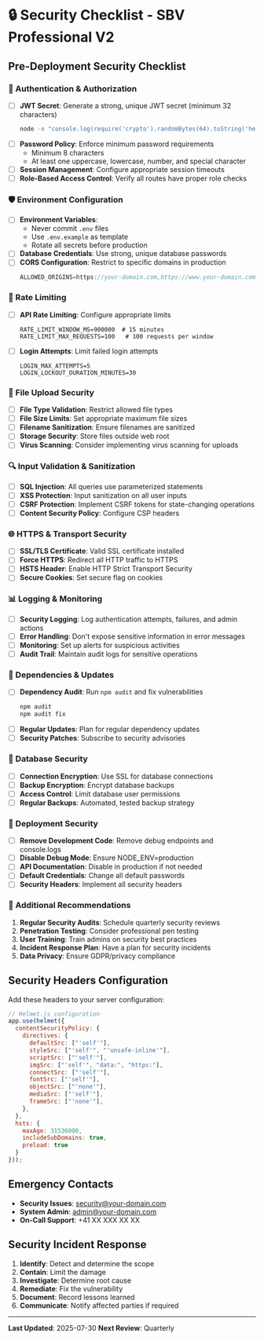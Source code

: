 # 🔒 Security Checklist - SBV Professional V2

## Pre-Deployment Security Checklist

### 🔐 Authentication & Authorization

- [ ] **JWT Secret**: Generate a strong, unique JWT secret (minimum 32 characters)
  ```bash
  node -e "console.log(require('crypto').randomBytes(64).toString('hex'))"
  ```
- [ ] **Password Policy**: Enforce minimum password requirements
  - Minimum 8 characters
  - At least one uppercase, lowercase, number, and special character
- [ ] **Session Management**: Configure appropriate session timeouts
- [ ] **Role-Based Access Control**: Verify all routes have proper role checks

### 🛡️ Environment Configuration

- [ ] **Environment Variables**: 
  - Never commit `.env` files
  - Use `.env.example` as template
  - Rotate all secrets before production
- [ ] **Database Credentials**: Use strong, unique database passwords
- [ ] **CORS Configuration**: Restrict to specific domains in production
  ```javascript
  ALLOWED_ORIGINS=https://your-domain.com,https://www.your-domain.com
  ```

### 🚦 Rate Limiting

- [ ] **API Rate Limiting**: Configure appropriate limits
  ```
  RATE_LIMIT_WINDOW_MS=900000  # 15 minutes
  RATE_LIMIT_MAX_REQUESTS=100   # 100 requests per window
  ```
- [ ] **Login Attempts**: Limit failed login attempts
  ```
  LOGIN_MAX_ATTEMPTS=5
  LOGIN_LOCKOUT_DURATION_MINUTES=30
  ```

### 📁 File Upload Security

- [ ] **File Type Validation**: Restrict allowed file types
- [ ] **File Size Limits**: Set appropriate maximum file sizes
- [ ] **Filename Sanitization**: Ensure filenames are sanitized
- [ ] **Storage Security**: Store files outside web root
- [ ] **Virus Scanning**: Consider implementing virus scanning for uploads

### 🔍 Input Validation & Sanitization

- [ ] **SQL Injection**: All queries use parameterized statements
- [ ] **XSS Protection**: Input sanitization on all user inputs
- [ ] **CSRF Protection**: Implement CSRF tokens for state-changing operations
- [ ] **Content Security Policy**: Configure CSP headers

### 🌐 HTTPS & Transport Security

- [ ] **SSL/TLS Certificate**: Valid SSL certificate installed
- [ ] **Force HTTPS**: Redirect all HTTP traffic to HTTPS
- [ ] **HSTS Header**: Enable HTTP Strict Transport Security
- [ ] **Secure Cookies**: Set secure flag on cookies

### 📊 Logging & Monitoring

- [ ] **Security Logging**: Log authentication attempts, failures, and admin actions
- [ ] **Error Handling**: Don't expose sensitive information in error messages
- [ ] **Monitoring**: Set up alerts for suspicious activities
- [ ] **Audit Trail**: Maintain audit logs for sensitive operations

### 🔧 Dependencies & Updates

- [ ] **Dependency Audit**: Run `npm audit` and fix vulnerabilities
  ```bash
  npm audit
  npm audit fix
  ```
- [ ] **Regular Updates**: Plan for regular dependency updates
- [ ] **Security Patches**: Subscribe to security advisories

### 💾 Database Security

- [ ] **Connection Encryption**: Use SSL for database connections
- [ ] **Backup Encryption**: Encrypt database backups
- [ ] **Access Control**: Limit database user permissions
- [ ] **Regular Backups**: Automated, tested backup strategy

### 🚀 Deployment Security

- [ ] **Remove Development Code**: Remove debug endpoints and console.logs
- [ ] **Disable Debug Mode**: Ensure NODE_ENV=production
- [ ] **API Documentation**: Disable in production if not needed
- [ ] **Default Credentials**: Change all default passwords
- [ ] **Security Headers**: Implement all security headers

### 📝 Additional Recommendations

1. **Regular Security Audits**: Schedule quarterly security reviews
2. **Penetration Testing**: Consider professional pen testing
3. **User Training**: Train admins on security best practices
4. **Incident Response Plan**: Have a plan for security incidents
5. **Data Privacy**: Ensure GDPR/privacy compliance

## Security Headers Configuration

Add these headers to your server configuration:

```javascript
// Helmet.js configuration
app.use(helmet({
  contentSecurityPolicy: {
    directives: {
      defaultSrc: ["'self'"],
      styleSrc: ["'self'", "'unsafe-inline'"],
      scriptSrc: ["'self'"],
      imgSrc: ["'self'", "data:", "https:"],
      connectSrc: ["'self'"],
      fontSrc: ["'self'"],
      objectSrc: ["'none'"],
      mediaSrc: ["'self'"],
      frameSrc: ["'none'"],
    },
  },
  hsts: {
    maxAge: 31536000,
    includeSubDomains: true,
    preload: true
  }
}));
```

## Emergency Contacts

- **Security Issues**: security@your-domain.com
- **System Admin**: admin@your-domain.com
- **On-Call Support**: +41 XX XXX XX XX

## Security Incident Response

1. **Identify**: Detect and determine the scope
2. **Contain**: Limit the damage
3. **Investigate**: Determine root cause
4. **Remediate**: Fix the vulnerability
5. **Document**: Record lessons learned
6. **Communicate**: Notify affected parties if required

---

**Last Updated**: 2025-07-30
**Next Review**: Quarterly